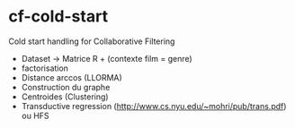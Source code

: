 # cf-cold-start
Cold start handling for Collaborative Filtering

  * Dataset -> Matrice R + (contexte film = genre)
  * factorisation
  * Distance arccos (LLORMA)
  * Construction du graphe
  * Centroides (Clustering) 
  * Transductive regression (http://www.cs.nyu.edu/~mohri/pub/trans.pdf) ou HFS
